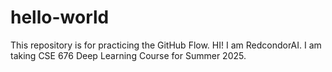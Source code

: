 # hello-world
This repository is for practicing the GitHub Flow.
HI! I am RedcondorAI.
I am taking CSE 676 Deep Learning Course for Summer 2025.
